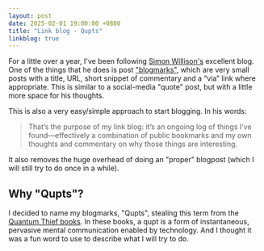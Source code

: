 ```yaml
---
layout: post
date: 2025-02-01 19:00:00 +0800
title: "Link blog - Qupts"
linkblog: true
---
```

For a little over a year, I've been following [Simon Willison's](https://simonwillison.net/) excellent blog. One of the things that he does is post ["blogmarks"](https://simonwillison.net/2024/Dec/22/link-blog/), which are very small posts with a title, URL, short snippet of commentary and a “via” link where appropriate.
This is similar to a social-media "quote" post, but with a little more space for his thoughts.

This is also a very easy/simple approach to start blogging. In his words:
> That’s the purpose of my link blog: it’s an ongoing log of things I’ve found—effectively a combination of public bookmarks and my own thoughts and commentary on why those things are interesting.

It also removes the huge overhead of doing an "proper" blogpost (which I will still try to do once in a while). 

## Why "Qupts"?
I decided to name my blogmarks, "Qupts", stealing this term from the [Quantum Thief books](https://en.wikipedia.org/wiki/The_Quantum_Thief). In these books, a qupt is a form of instantaneous, pervasive mental communication enabled by technology. And I thought it was a fun word to use to describe what I will try to do.